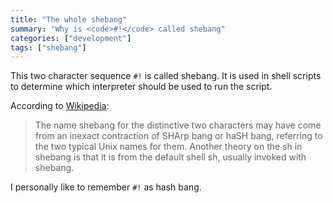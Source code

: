 ```yaml
---
title: "The whole shebang"
summary: "Why is <code>#!</code> called shebang"
categories: ["development"]
tags: ["shebang"]
---
```


This two character sequence `#!` is called shebang. It is used in shell scripts to determine which interpreter should be used to run the script. 

According to [Wikipedia](https://en.wikipedia.org/wiki/Shebang_%28Unix%29#Etymology): 

> The name shebang for the distinctive two characters may have come from an inexact contraction of SHArp bang or haSH bang, referring to the two typical Unix names for them. Another theory on the sh in shebang is that it is from the default shell sh, usually invoked with shebang.

I personally like to remember `#!` as hash bang. 
